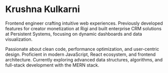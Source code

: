 # Krushna Kulkarni

Frontend engineer crafting intuitive web experiences. Previously developed features for creator monetization at Rigi and built enterprise CRM solutions at Persistent Systems, focusing on dynamic dashboards and data visualization.

Passionate about clean code, performance optimization, and user-centric design. Proficient in modern JavaScript, React ecosystem, and frontend architecture. Currently exploring advanced data structures, algorithms, and full-stack development with the MERN stack.
